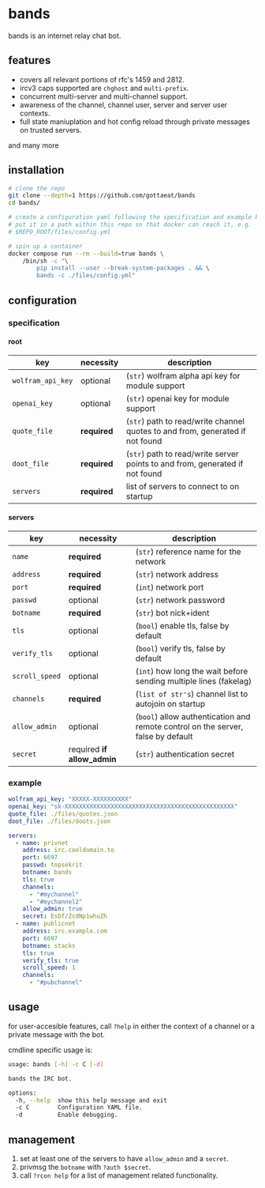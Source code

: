 # bands
bands is an internet relay chat bot.

## features
- covers all relevant portions of rfc's 1459 and 2812.
- ircv3 caps supported are `chghost` and `multi-prefix`.
- concurrent multi-server and multi-channel support.
- awareness of the channel, channel user, server and server user contexts.
- full state maniuplation and hot config reload through private messages on
  trusted servers.

and many more

## installation
```sh
# clone the repo
git clone --depth=1 https://github.com/gottaeat/bands
cd bands/

# create a configuration yaml following the specification and example below and
# put it in a path within this repo so that docker can reach it, e.g.
# $REPO_ROOT/files/config.yml

# spin up a container
docker compose run --rm --build=true bands \
    /bin/sh -c "\
        pip install --user --break-system-packages . && \
        bands -c ./files/config.yml"
```

## configuration
### specification
#### root
| key               | necessity     | description                                                                   |
|-------------------|---------------|-------------------------------------------------------------------------------|
| `wolfram_api_key` | optional      | (`str`) wolfram alpha api key for module support                              |
| `openai_key`      | optional      | (`str`) openai key for module support                                         |
| `quote_file`      | __required__  | (`str`) path to read/write channel quotes to and from, generated if not found |
| `doot_file`       | __required__  | (`str`) path to read/write server points to and from, generated if not found  |
| `servers`         | __required__  | list of servers to connect to on startup                                      |

#### servers
| key            | necessity                   | description                                                                      |
|----------------|-----------------------------|----------------------------------------------------------------------------------|
| `name`         | __required__                | (`str`) reference name for the network                                           |
| `address`      | __required__                | (`str`) network address                                                          |
| `port`         | __required__                | (`int`) network port                                                             |
| `passwd`       | optional                    | (`str`) network password                                                         |
| `botname`      | __required__                | (`str`) bot nick+ident                                                           |
| `tls`          | optional                    | (`bool`) enable tls, false by default                                            |
| `verify_tls`   | optional                    | (`bool`) verify tls, false by default                                            |
| `scroll_speed` | optional                    | (`int`) how long the wait before sending multiple lines (fakelag)                |
| `channels`     | __required__                | (`list of str's`) channel list to autojoin on startup                            |
| `allow_admin`  | optional                    | (`bool`) allow authentication and remote control on the server, false by default |
| `secret`       | required __if allow_admin__ | (`str`) authentication secret                                                    |

### example
```yml
wolfram_api_key: "XXXXX-XXXXXXXXXX"
openai_key: "sk-XXXXXXXXXXXXXXXXXXXXXXXXXXXXXXXXXXXXXXXXXXXXXXXX"
quote_file: ./files/quotes.json
doot_file: ./files/doots.json

servers:
  - name: privnet
    address: irc.cooldomain.to
    port: 6697
    passwd: topsekrit
    botname: bands
    tls: true
    channels:
      - "#mychannel"
      - "#mychannel2"
    allow_admin: true
    secret: EsDf/ZcdNp1whuZh
  - name: publicnet
    address: irc.example.com
    port: 6697
    botname: stacks
    tls: true
    verify_tls: true
    scroll_speed: 1
    channels:
      - "#pubchannel"
```

## usage
for user-accesible features, call `?help` in either the context of a channel or
a private message with the bot.

cmdline specific usage is:
```sh
usage: bands [-h] -c C [-d]

bands the IRC bot.

options:
  -h, --help  show this help message and exit
  -c C        Configuration YAML file.
  -d          Enable debugging.
```

## management
1. set at least one of the servers to have `allow_admin` and a `secret`.
2. privmsg the `botname` with `?auth $secret`.
3. call `?rcon help` for a list of management related functionality.

